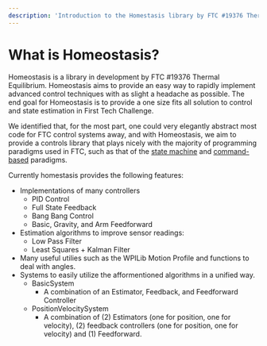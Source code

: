```yaml
---
description: 'Introduction to the Homestasis library by FTC #19376 Thermal Equilibrium'
---
```


# What is Homeostasis?

Homeostasis is a library in development by FTC #19376 Thermal Equilibrium. Homeostasis aims to provide an easy way to rapidly implement advanced control techniques with as slight a headache as possible. The end goal for Homeostasis is to provide a one size fits all solution to control and state estimation in First Tech Challenge.&#x20;

We identified that, for the most part, one could very elegantly abstract most code for FTC control systems away, and with Homeostasis, we aim to provide a controls library that plays nicely with the majority of programming paradigms used in FTC, such as that of the [state machine](https://gm0.org/en/latest/docs/software/finite-state-machines.html) and [command-based](https://docs.ftclib.org/ftclib/command-base/command-system) paradigms.&#x20;

Currently homestasis provides the following features:

* Implementations of many controllers
  * PID Control
  * Full State Feedback
  * Bang Bang Control
  * Basic, Gravity, and Arm Feedforward
* Estimation algorithms to improve sensor readings:
  * Low Pass Filter
  * Least Squares + Kalman Filter
* Many useful utilies such as the WPILib Motion Profile and functions to deal with angles.&#x20;
* Systems to easily utilize the afformentioned algorithms in a unified way.
  * BasicSystem
    * A combination of an Estimator, Feedback, and Feedforward Controller
  * &#x20;PositionVelocitySystem
    * A combination of (2) Estimators (one for position, one for velocity), (2) feedback controllers (one for position, one for velocity) and (1) Feedforward.&#x20;
